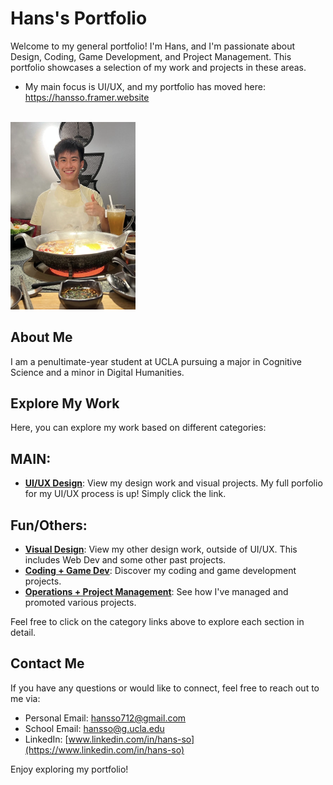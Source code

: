 # Hans's Portfolio

Welcome to my general portfolio! I'm Hans, and I'm passionate about Design, Coding, Game Development, and Project Management. This portfolio showcases a selection of my work and projects in these areas. 
- My main focus is UI/UX, and my portfolio has moved here: https://hansso.framer.website
<br>
<img src="Github Portfolio Pictures/menhotpot.PNG" width="200"/>

## About Me

I am a penultimate-year student at UCLA pursuing a major in Cognitive Science and a minor in Digital Humanities.

## Explore My Work

Here, you can explore my work based on different categories:

## MAIN: 
- [**UI/UX Design**](https://hansso.framer.website/): View my design work and visual projects. My full porfolio for my UI/UX process is up! Simply click the link.

## Fun/Others:
- [**Visual Design**](design/README.md): View my other design work, outside of UI/UX. This includes Web Dev and some other past projects. 
- [**Coding + Game Dev**](coding/README.md): Discover my coding and game development projects.
- [**Operations + Project Management**](project-product-management/README.md): See how I've managed and promoted various projects.

Feel free to click on the category links above to explore each section in detail.

## Contact Me

If you have any questions or would like to connect, feel free to reach out to me via:

- Personal Email: hansso712@gmail.com
- School Email: hansso@g.ucla.edu
- LinkedIn: [www.linkedin.com/in/hans-so](https://www.linkedin.com/in/hans-so)

Enjoy exploring my portfolio!
